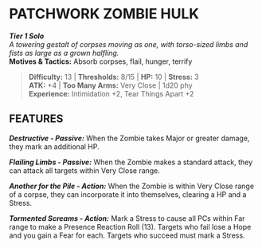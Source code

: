 # PATCHWORK ZOMBIE HULK

***Tier 1 Solo***  
*A towering gestalt of corpses moving as one, with torso-sized limbs and fists as large as a grown halfling.*  
**Motives & Tactics:** Absorb corpses, flail, hunger, terrify

> **Difficulty:** 13 | **Thresholds:** 8/15 | **HP:** 10 | **Stress:** 3  
> **ATK:** +4 | **Too Many Arms:** Very Close | 1d20 phy  
> **Experience:** Intimidation +2, Tear Things Apart +2

## FEATURES

***Destructive - Passive:*** When the Zombie takes Major or greater damage, they mark an additional HP.

***Flailing Limbs - Passive:*** When the Zombie makes a standard attack, they can attack all targets within Very Close range.

***Another for the Pile - Action:*** When the Zombie is within Very Close range of a corpse, they can incorporate it into themselves, clearing a HP and a Stress.

***Tormented Screams - Action:*** Mark a Stress to cause all PCs within Far range to make a Presence Reaction Roll (13). Targets who fail lose a Hope and you gain a Fear for each. Targets who succeed must mark a Stress.
